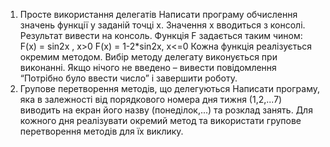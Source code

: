 1. Просте використання делегатів 
Написати програму обчислення значень функції у заданій точці x. Значення x вводиться з консолі. Результат вивести на консоль.
Функція F задається таким чином:
F(x) = sin2x , x>0
F(x) = 1-2*sin2x,  x<=0
Кожна функція реалізується окремим методом. Вибір методу делегату виконується при виконанні.
Якщо нічого не введено – вивести повідомлення “Потрібно було ввести число”  і завершити роботу.
2. Групове перетворення методів, що делегуються
Написати програму, яка в залежності від порядкового номера дня тижня (1,2,...7) виводить на екран його назву (понеділок,...) та розклад занять. Для кожного дня реалізувати окремий метод та використати групове перетворення методів для їх виклику.
